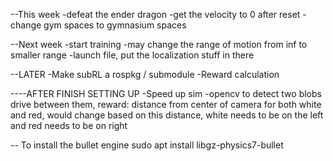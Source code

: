 --This week
-defeat the ender dragon
-get the velocity to 0 after reset
-change gym spaces to gymnasium spaces

--Next week
-start training
-may change the range of motion from inf to smaller range
-launch file, put the localization stuff in there

--LATER
-Make subRL a rospkg / submodule
-Reward calculation

----AFTER FINISH SETTING UP
-Speed up sim
-opencv to detect two blobs drive between them,
reward: distance from center of camera for both white and red, would change based on this distance,
white needs to be on the left and red needs to be on right




-- To install the bullet engine
sudo apt install libgz-physics7-bullet